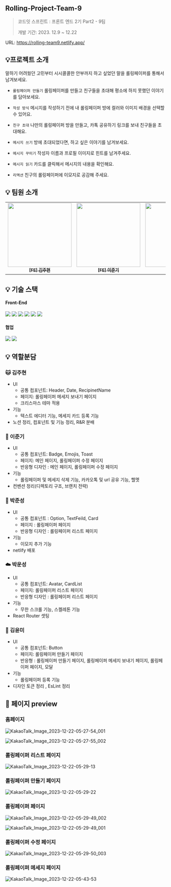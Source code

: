 ## Rolling-Project-Team-9

> 코드잇 스프린트 : 프론트 엔드 2기 Part2 - 9팀
> 
> 개발 기간: 2023. 12.9 ~ 12.22


URL: https://rolling-team9.netlify.app/


## 💡프로젝트 소개

말하기 어려웠던 고민부터 시시콜콜한 안부까지 하고 싶었던 말을 롤링페이퍼를 통해서 남겨보세요.

  - `롤링페이퍼 만들기` 롤링페이퍼를 만들고 친구들을 초대해 평소에 하지 못했던 이야기를 담아보세요.
  
  - `작성 방식` 메시지를 작성하기 전에 내 롤링페이퍼 방에 컬러와 이미지 배경을 선택할 수 있어요.
  
  - `친구 초대` 나만의 롤링페이퍼 방을 만들고, 카톡 공유하기 링크를 보내 친구들을 초대해요.
  
  - `메시지 쓰기` 방에 초대되었다면, 하고 싶은 이야기를 남겨보세요.
  
  - `메시지 꾸미기` 작성자 이름과 프로필 이미지로 힌트를 남겨주세요.
  
  - `메시지 읽기` 카드를 클릭해서 메시지의 내용을 확인해요.
  
  - `리액션` 친구의 롤링페이퍼에 이모지로 공감해 주세요.

## 💡 팀원 소개

<table>
  <tbody>
    <tr>
      <td align="center"><a href="https://github.com/kimbobby">
      <img width=200px src="https://velog.velcdn.com/images/ynmkim/post/1b0d1275-a0f9-4af0-addf-66ca92f70dbe/image.png" alt=""/><br />
      <sub><b>[FE] 김주현</b></sub></a><br /></td>
      <td align="center"><a href="https://github.com/eonpain">
      <img width=200px src="https://velog.velcdn.com/images/ynmkim/post/87530a1d-22d7-4f07-8f53-18fff05262c1/image.png" alt=""/><br />
      <sub><b>[FE] 이준기</b></sub></a><br /></td>
      <td align="center"><a href="https://github.com/juncastle97">
      <img width=200px src="https://velog.velcdn.com/images/ynmkim/post/14b3c722-1ce2-4539-94d5-c03e422ce006/image.png" alt=""/><br />
      <sub><b>[FE] 박준성</b></sub></a><br /></td>
      <td align="center"><a href="https://github.com/Useong0">
      <img width=200px src="https://velog.velcdn.com/images/ynmkim/post/0a00f9ad-94c3-43e7-bb86-d716fe1abd2f/image.png" alt=""/><br />
      <sub><b>[FE] 박운성</b></sub></a><br /></td>
       <td align="center"><a href="https://github.com/ynmkim">
      <img width=200px src="https://velog.velcdn.com/images/ynmkim/post/56184a02-b906-4d67-837d-1d99f97cf556/image.png" alt=""/><br />
      <sub><b>[FE] 김윤미</b></sub></a><br /></td>
    </tr>
  </tbody>
</table>

## 💡 기술 스택

#### Front-End

<div style="margin: ; text-align: left;" "text-align: left;">
  <img src="https://img.shields.io/badge/React-61DAFB?style=for-the-badge&logo=React&logoColor=white">
  <img src="https://img.shields.io/badge/Javascript-F7DF1E?style=for-the-badge&logo=Javascript&logoColor=white">
  <img src="https://img.shields.io/badge/HTML5-E34F26?style=for-the-badge&logo=HTML5&logoColor=white">
  <img src="https://img.shields.io/badge/StyledComponents-DB7093?style=for-the-badge&logo=StyledComponents&logoColor=white">
  <img src="https://img.shields.io/badge/Eslint-4B32C3?style=for-the-badge&logo=Eslint&logoColor=white">
  <img src="https://img.shields.io/badge/Prettier-F7B93E?style=for-the-badge&logo=Prettier&logoColor=white">
 </div>


#### 협업

 <div style="margin: ; text-align: left;" "text-align: left;"> 
   <img src="https://img.shields.io/badge/Git-F05032?style=for-the-badge&logo=Git&logoColor=white">
   <img src="https://img.shields.io/badge/Github-181717?style=for-the-badge&logo=Github&logoColor=white">
</div>

## 💡 역할분담

### 🐱 김주현

- UI
    - 공통 컴포넌트: Header, Date, RecipinetName
    - 페이지:  롤링페이퍼 메세지 보내기 페이지
    - 크리스마스 테마 적용
- 기능
    - 텍스트 에디터 기능, 메세지 카드 등록 기능
- 노션 정리, 컴포넌트 및 기능 정리, R&R 분배

### 💙 이준기

- UI
    - 공통 컴포넌트: Badge, Emojis, Toast
    - 페이지: 메인 페이지, 롤링페이퍼 수정 페이지
    - 반응형 디자인 :  메인 페이지, 롤링페이퍼 수정 페이지
- 기능
    - 롤링페이퍼 및 메세지 삭제 기능, 카카오톡 및 url 공유 기능, 헬멧
- 컨벤션 정리(디렉토리 구조, 브랜치 전략)

### 🧸 박준성

- UI
    - 공통 컴포넌트 : Option, TextFeild, Card
    - 페이지 : 롤링페이퍼 페이지
    - 반응형 디자인 :  롤링페이퍼 리스트 페이지
- 기능
    - 이모지 추가 기능
- netlify 배포

### ☁️ 박운성

- UI
    - 공통 컴포넌트: Avatar, CardList
    - 페이지: 롤링페이퍼 리스트 페이지
    - 반응형 디자인 :  롤링페이퍼 리스트 페이지
- 기능
    - 무한 스크롤 기능, 스켈레톤 기능
- React Router 셋팅

### 🍃 김윤미

- UI
    - 공통 컴포넌트: Button
    - 페이지: 롤링페이퍼 만들기 페이지
    - 반응형 : 롤링페이퍼 만들기 페이지, 롤링페이퍼 메세지 보내기 페이지, 롤링페이퍼 페이지, 모달
- 기능
    - 롤링페이퍼 등록 기능
- 디자인 토큰 정리 , EsLint 정리

## 👀 페이지 preview

### 홈페이지

![KakaoTalk_Image_2023-12-22-05-27-54_001](https://github.com/Rolling-Project-Team-9/rolling/assets/148737398/2bd87d33-4134-4568-a74e-a8cb4d7a12a8)

![KakaoTalk_Image_2023-12-22-05-27-55_002](https://github.com/Rolling-Project-Team-9/rolling/assets/148737398/f25e3aea-07ee-4264-a6d6-add04d710d1a)

### 롤링페이퍼 리스트 페이지

![KakaoTalk_Image_2023-12-22-05-29-13](https://github.com/Rolling-Project-Team-9/rolling/assets/148737398/190a605d-58ab-436a-8350-a5cbc158ec4a)

### 롤링페이퍼 만들기 페이지

![KakaoTalk_Image_2023-12-22-05-29-22](https://github.com/Rolling-Project-Team-9/rolling/assets/148737398/03596032-4794-442e-9e11-4bbcd2814435)

### 롤링페이퍼 페이지

![KakaoTalk_Image_2023-12-22-05-29-49_002](https://github.com/Rolling-Project-Team-9/rolling/assets/148737398/11038a00-a71d-4688-b2f4-04ab51e91483)

![KakaoTalk_Image_2023-12-22-05-29-49_001](https://github.com/Rolling-Project-Team-9/rolling/assets/148737398/b01b5804-dda8-4709-b634-8840c9973a6a)

### 롤링페이퍼 수정 페이지

![KakaoTalk_Image_2023-12-22-05-29-50_003](https://github.com/Rolling-Project-Team-9/rolling/assets/148737398/d3f7c4a0-dadc-4674-b3bb-d4cbff697834)

### 롤링페이퍼 메세지 페이지

![KakaoTalk_Image_2023-12-22-05-43-53](https://github.com/Rolling-Project-Team-9/rolling/assets/148737398/a9516546-004a-48d2-a6f3-6fab95652050)




